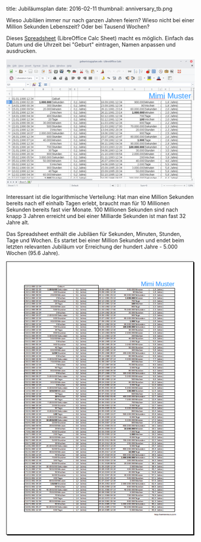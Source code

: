 title: Jubiläumsplan
date: 2016-02-11
thumbnail: anniversary_tb.png

Wieso Jubiläen immer nur nach ganzen Jahren feiern? Wieso nicht bei einer Million Sekunden Lebenszeit? Oder bei Tausend Wochen?

Dieses [Spreadsheet](anniversary.ods) (LibreOffice Calc Sheet) macht es möglich. Einfach das Datum und die
Uhrzeit bei "Geburt" eintragen, Namen anpassen und ausdrucken.

![Screenshot](anniversary.png)

Interessant ist die logarithmische Verteilung: Hat man eine Million Sekunden bereits nach elf einhalb Tagen erlebt,
braucht man für 10 Millionen Sekunden bereits fast vier Monate. 100 Millionen Sekunden sind nach knapp 3 Jahren erreicht
und bei einer Milliarde Sekunden ist man fast 32 Jahre alt.

Das Spreadsheet enthält die Jubiläen für Sekunden, Minuten, Stunden, Tage und Wochen. Es startet bei einer Million Sekunden
und endet beim letzten relevanten Jubiläum vor Erreichung der hundert Jahre - 5.000 Wochen (95.6 Jahre).

![Screenshot](anniversary_a4.png)
